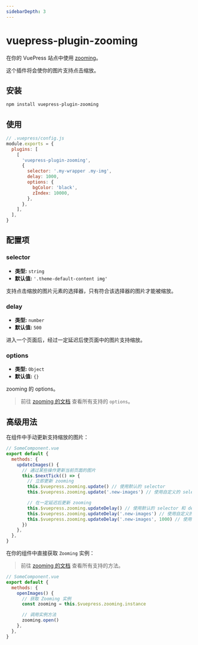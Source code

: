 ```yaml
---
sidebarDepth: 3
---
```


# vuepress-plugin-zooming <GitHubLink repo="vuepress/vuepress-plugin-zooming"/>

在你的 VuePress 站点中使用 [zooming](https://github.com/kingdido999/zooming)。

这个插件将会使你的图片支持点击缩放。

## 安装

```sh
npm install vuepress-plugin-zooming
```

## 使用

```js
// .vuepress/config.js
module.exports = {
  plugins: [
    [
      'vuepress-plugin-zooming',
      {
        selector: '.my-wrapper .my-img',
        delay: 1000,
        options: {
          bgColor: 'black',
          zIndex: 10000,
        },
      },
    ],
  ],
}
```

## 配置项

### selector

- **类型:** `string`
- **默认值:** `'.theme-default-content img'`

支持点击缩放的图片元素的选择器，只有符合该选择器的图片才能被缩放。

### delay

- **类型:** `number`
- **默认值:** `500`

进入一个页面后，经过一定延迟后使页面中的图片支持缩放。

### options

- **类型:** `Object`
- **默认值:** `{}`

zooming 的 options。

> 前往 [zooming 的文档](https://desmonding.me/zooming/docs/#/configuration?id=options) 查看所有支持的 `options`。

## 高级用法

在组件中手动更新支持缩放的图片：

```js
// SomeComponent.vue
export default {
  methods: {
    updateImages() {
      // 通过某些操作更新当前页面的图片
      this.$nextTick(() => {
        // 立即更新 zooming
        this.$vuepress.zooming.update() // 使用默认的 selector
        this.$vuepress.zooming.update('.new-images') // 使用自定义的 selector

        // 在一定延迟后更新 zooming
        this.$vuepress.zooming.updateDelay() // 使用默认的 selector 和 delay
        this.$vuepress.zooming.updateDelay('.new-images') // 使用自定义的 selector 和默认的 delay
        this.$vuepress.zooming.updateDelay('.new-images', 1000) // 使用自定义的 selector 和 delay
      })
    },
  },
}
```

在你的组件中直接获取 `Zooming` 实例：

> 前往 [zooming 的文档](https://desmonding.me/zooming/docs/#/api-reference) 查看所有支持的方法。

```js
// SomeComponent.vue
export default {
  methods: {
    openImages() {
      // 获取 Zooming 实例
      const zooming = this.$vuepress.zooming.instance

      // 调用实例方法
      zooming.open()
    },
  },
}
```
